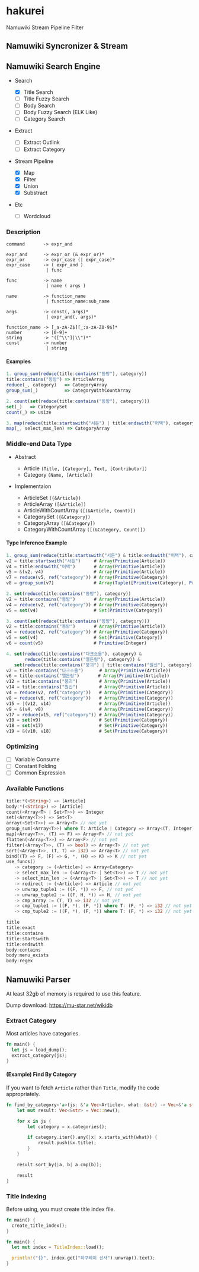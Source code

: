 # hakurei

Namuwiki Stream Pipeline Filter

## Namuwiki Syncronizer & Stream

## Namuwiki Search Engine

- Search

  - [x] Title Search
  - [ ] Title Fuzzy Search
  - [ ] Body Search
  - [ ] Body Fuzzy Search (ELK Like)
  - [ ] Category Search

- Extract

  - [ ] Extract Outlink
  - [ ] Extract Category

- Stream Pipeline

  - [x] Map
  - [x] Filter
  - [x] Union
  - [x] Substract

- Etc

  - [ ] Wordcloud

### Description

```
command       -> expr_and

expr_and      -> expr_or (& expr_or)*
expr_or       -> expr_case (| expr_case)*
expr_case     -> ( expr_and )
               | func

func          -> name
               | name ( args )

name          -> function_name
               | function_name:sub_name

args          -> const(, args)*
               | expr_and(, args)*

function_name -> [_a-zA-Z$][_:a-zA-Z0-9$]*
number        -> [0-9]+
string        -> "([^\\"]|\\")*"
const         -> number
               | string
```

#### Examples

```js
1. group_sum(reduce(title:contains("동방"), category))
title:contains("동방") => ArticleArray
reduce(_, category)   => CategoryArray
group_sum(_)          => CategoryWithCountArray

2. count(set(reduce(title:contains("동방"), category)))
set(_)   => CategorySet
count(_) => usize

3. map(reduce(title:startswith("서든") | title:endswith("어택"), category), select_max_len)
map(_, select_max_len) => CategoryArray
```

### Middle-end Data Type

- Abstract

  - Article `(Title, [Category], Text, [Contributor])`
  - Category `(Name, [Article])`

- Implementaion

  - ArticleSet `({&Article})`
  - ArticleArray `([&Article])`
  - ArticleWithCountArray `([(&Article, Count)])`
  - CategorySet `({&Category})`
  - CategoryArray `([&Category])`
  - CategoryWithCountArray `([(&Category, Count)])`

#### Type Inference Example

```js
1. group_sum(reduce(title:startswith("서든") & title:endswith("어택"), category))
v2 = title:startswith("서든")     # Array(Primitive(Article))
v4 = title:endswith("어택")       # Array(Primitive(Article))
v5 = &(v2, v4)                   # Array(Primitive(Article))
v7 = reduce(v5, ref("category")) # Array(Primitive(Category))
v8 = group_sum(v7)               # Array(Tuple([Primitive(Category), Primitive(Integer)]))

2. set(reduce(title:contains("동방"), category))
v2 = title:contains("동방")       # Array(Primitive(Article))
v4 = reduce(v2, ref("category")) # Array(Primitive(Category))
v5 = set(v4)                     # Set(Primitive(Category))

3. count(set(reduce(title:contains("동방"), category)))
v2 = title:contains("동방")       # Array(Primitive(Article))
v4 = reduce(v2, ref("category")) # Array(Primitive(Category))
v5 = set(v4)                     # Set(Primitive(Category))
v6 = count(v5)                   # Primitive(Integer)

4. set(reduce(title:contains("다크소울"), category) &
       reduce(title:contains("엘든링"), category)) &
   set(reduce(title:contains("붕괴") | title:contains("원신"), category))
v2 = title:contains("다크소울")      # Array(Primitive(Article))
v6 = title:contains("엘든링")       # Array(Primitive(Article))
v12 = title:contains("붕괴")        # Array(Primitive(Article))
v14 = title:contains("원신")        # Array(Primitive(Article))
v4 = reduce(v2, ref("category"))   # Array(Primitive(Category))
v8 = reduce(v6, ref("category"))   # Array(Primitive(Category))
v15 = |(v12, v14)                  # Array(Primitive(Article))
v9 = &(v4, v8)                     # Array(Primitive(Category))
v17 = reduce(v15, ref("category")) # Array(Primitive(Category))
v10 = set(v9)                      # Set(Primitive(Category))
v18 = set(v17)                     # Set(Primitive(Category))
v19 = &(v10, v18)                  # Set(Primitive(Category))
```

### Optimizing

- [ ] Variable Consume
- [ ] Constant Folding
- [ ] Common Expression

### Available Functions

```rs
title:*(<String>) => [Article]
body:*(<String>) => [Article]
count(<Array<T> | Set<T>>) => Integer
set(<Array<T>>) => Set<T>
array(<Set<T>>) => Array<T> // not yet
group_sum(<Array<T>>) where T: Article | Category => Array<(T, Integer)>
map(<Array<T>>, (T) => F) => Array<F> // not yet
flatten(<Array<T>>) => Array<F> // not yet
filter(<Array<T>>, (T) => bool) => Array<T> // not yet
sort(<Array<T>>, (T, T) => i32) => Array<T> // not yet
bind((T) => F, (F) => G, *, (H) => K) => K // not yet
use_funcs()
   -> category := (<Article>) => Array<Category>
   -> select_max_len := (<Array<T> | Set<T>>) => T // not yet
   -> select_min_len := (<Array<T> | Set<T>>) => T // not yet
   -> redirect := (<Article>) => Article // not yet
   -> unwrap_tuple1 := ((F, *)) => F, // not yet
   -> unwrap_tuple2 := ((F, H, *)) => H, // not yet
   -> cmp_array := (T, T) => i32 // not yet
   -> cmp_tuple1 := ((F, *), (F, *)) where T: (F, *) => i32 // not yet
   -> cmp_tuple2 := ((F, *), (F, *)) where T: (F, *) => i32 // not yet
```

```rs
title
title:exact
title:contains
title:startswith
title:endswith
body:contains
body:menu_exists
body:regex
```

## Namuwiki Parser

At least 32gb of memory is required to use this feature.

Dump download: https://mu-star.net/wikidb

### Extract Category

Most articles have categories.

```rs
fn main() {
  let js = load_dump();
  extract_category(js);
}
```

#### (Example) Find By Category

If you want to fetch `Article` rather than `Title`, modify the code appropriately.

```rs
fn find_by_category<'a>(js: &'a Vec<Article>, what: &str) -> Vec<&'a str> {
    let mut result: Vec<&str> = Vec::new();

    for x in js {
        let category = x.categories();

        if category.iter().any(|x| x.starts_with(what)) {
            result.push(&x.title);
        }
    }

    result.sort_by(|a, b| a.cmp(b));

    result
}
```

### Title indexing

Before using, you must create title index file.

```rs
fn main() {
  create_title_index();
}
```

```rs
fn main() {
  let mut index = TitleIndex::load();

  println!("{}", index.get("하쿠레이 신사").unwrap().text);
}
```
